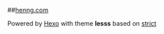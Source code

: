 ##[henng.com](http://henng.com)

Powered by [Hexo](https://hexo.io/) with theme **lesss** based on [strict](https://github.com/unmric/hexo-theme-strict)
